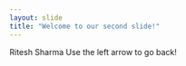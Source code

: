```yaml
---
layout: slide
title: "Welcome to our second slide!"
---
```

Ritesh Sharma
Use the left arrow to go back!
